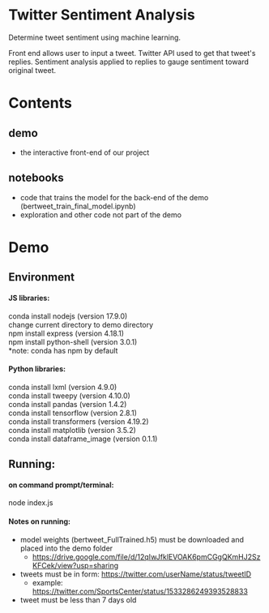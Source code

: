 # Twitter Sentiment Analysis
Determine tweet sentiment using machine learning.

Front end allows user to input a tweet.
Twitter API used to get that tweet's replies.
Sentiment analysis applied to replies to gauge sentiment toward original tweet.

# Contents
## demo
- the interactive front-end of our project
## notebooks
- code that trains the model for the back-end of the demo (bertweet_train_final_model.ipynb)
- exploration and other code not part of the demo

# Demo
## Environment
#### JS libraries:
conda install nodejs (version 17.9.0) <br>
change current directory to demo directory <br>
npm install express (version 4.18.1) <br>
npm install python-shell (version 3.0.1) <br>
*note: conda has npm by default

#### Python libraries:
conda install lxml (version 4.9.0) <br>
conda install tweepy (version 4.10.0) <br>
conda install pandas (version 1.4.2) <br>
conda install tensorflow (version 2.8.1) <br>
conda install transformers (version 4.19.2) <br>
conda install matplotlib (version 3.5.2) <br>
conda install dataframe_image (version 0.1.1) <br>

## Running:
#### on command prompt/terminal: <br>
node index.js <br>

#### Notes on running:
- model weights (bertweet_FullTrained.h5) must be downloaded and placed into the demo folder
  - https://drive.google.com/file/d/12qIwJfklEVOAK6pmCGgQKmHJ2SzKFCek/view?usp=sharing
- tweets must be in form: https://twitter.com/userName/status/tweetID
  - example: https://twitter.com/SportsCenter/status/1533286249393528833
- tweet must be less than 7 days old

